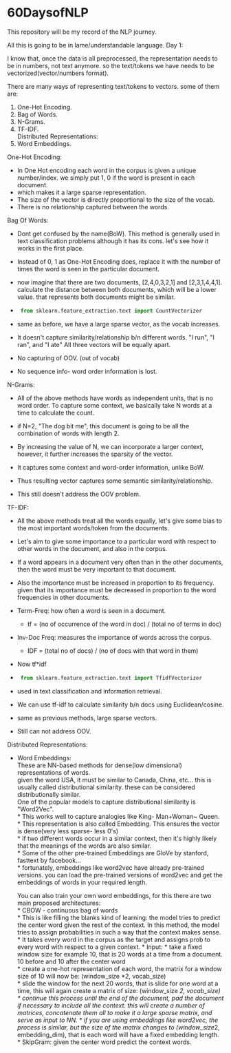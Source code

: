 # 60DaysofNLP
This repository will be my record of the NLP journey.

All this is going to be in lame/understandable language. 
Day 1: 

I know that, once the data is all preprocessed, the representation needs to be in numbers, not text anymore. so the text/tokens we have needs to be vectorized(vector/numbers format). 

There are many ways of representing text/tokens to vectors. some of them are: 
1) One-Hot Encoding.
2) Bag of Words.
3) N-Grams.
4) TF-IDF.  
    Distributed Representations:  
5) Word Embeddings.  

One-Hot Encoding:  
  * In One Hot encoding each word in the corpus is given a unique number/index. we simply put 1, 0 if the word is present in each document.  
  * which makes it a large sparse representation.  
  * The size of the vector is directly proportional to the size of the vocab.  
  * There is no relationship captured between the words.  
  
Bag Of Words:  
  * Dont get confused by the name(BoW). This method is generally used in text classification problems although it has its cons. let's see how it works in the first place.  
  * Instead of 0, 1 as One-Hot Encoding does, replace it with the number of times the word is seen in the particular document.  
  * now imagine that there are two documents, [2,4,0,3,2,1] and [2,3,1,4,4,1]. calculate the distance between both documents, which will be a lower value. that represents both documents might be similar.  
  * ```python
     from sklearn.feature_extraction.text import CountVectorizer  
     ```  
  
  * same as before, we have a large sparse vector, as the vocab increases.  
  * It doesn't capture similarity/relationship b/n different words. "I run", "I ran", and "I ate" All three vectors will be equally apart.  
  * No capturing of OOV. (out of vocab)  
  * No sequence info- word order information is lost.  
  
N-Grams:  
  * All of the above methods have words as independent units, that is no word order. To capture some context, we basically take N words at a time to calculate the count.  
  * if N=2, "The dog bit me", this document is going to be all the combination of words with length 2.  
  * By increasing the value of N, we can incorporate a larger context, however, it further increases the sparsity of the vector.  
  
  * It captures some context and word-order information, unlike BoW.  
  * Thus resulting vector captures some semantic similarity/relationship.  
  * This still doesn't address the OOV problem.  
  
TF-IDF:  
  * All the above methods treat all the words equally, let's give some bias to the most important words/token from the documents.  
  * Let's aim to give some importance to a particular word with respect to other words in the document, and also in the corpus.  
  * If a word appears in a document very often than in the other documents, then the word must be very important to that document.  
  * Also the importance must be increased in proportion to its frequency. given that its importance must be decreased in proportion to the word frequencies in other documents.  
  * Term-Freq: how often a word is seen in a document.  
    * tf = (no of occurrence of the word in doc) / (total no of terms in doc)  
  * Inv-Doc Freq: measures the importance of words across the corpus.  
    * IDF = (total no of docs) / (no of docs with that word in them)  
  * Now tf*idf  
  
  * ```python
     from sklearn.feature_extraction.text import TfidfVectorizer
     ```  
  
  * used in text classification and information retrieval.  
  * We can use tf-idf to calculate similarity b/n docs using Euclidean/cosine.  
  
  * same as previous methods, large sparse vectors.  
  * Still can not address OOV.  
  
Distributed Representations:  
  * Word Embeddings:  
    These are NN-based methods for dense(low dimensional) representations of words.  
    given the word USA, it must be similar to Canada, China, etc... this is usually called distributional similarity. these can be considered distributionally similar.  
    One of the popular models to capture distributional similarity is "Word2Vec".  
        * This works well to capture analogies like King- Man+Woman~ Queen.  
        * This representation is also called Embedding. This ensures the vector is dense(very less sparse- less 0's)  
        * if two different words occur in a similar context, then it's highly likely that the meanings of the words are also similar.  
        *  Some of the other pre-trained Embeddings are GloVe by stanford, fasttext by facebook...  
        * fortunately, embeddings like word2vec have already pre-trained versions. you can load the pre-trained versions of word2vec and get the embeddings of words in your required length.  

    You can also train your own word embeddings, for this there are two main proposed architectures:  
        * CBOW - continuous bag of words  
            * This is like filling the blanks kind of learning: the model tries to predict the center word given the rest of the context. In this method, the model tries to assign probabilities in such a way that the context makes sense.  
            * It takes every word in the corpus as the target and assigns prob to every word with respect to a given context.
            * Input:
                * take a fixed window size for example 10, that is 20 words at a time from a document. 10 before and 10 after the center word  
                * create a one-hot representation of each word, the matrix for a window size of 10 will now be: (window_size *2, vocab_size)  
                * slide the window for the next 20 words, that is slide for one word at a time, this will again create a matrix of size: (window_size *2, vocab_size)  
                * continue this process until the end of the document, pad the document if necessary to include all the context. this will create a number of matrices, concatenate them all to make it a large sparse matrix, and serve as input to NN.
                * if you are using embeddings like word2vec, the process is similar, but the size of the matrix changes to (window_size*2, embedding_dim), that is each word will have a fixed embedding length.  
        * SkipGram: given the center word predict the context words.  
    
    
  
  
  
